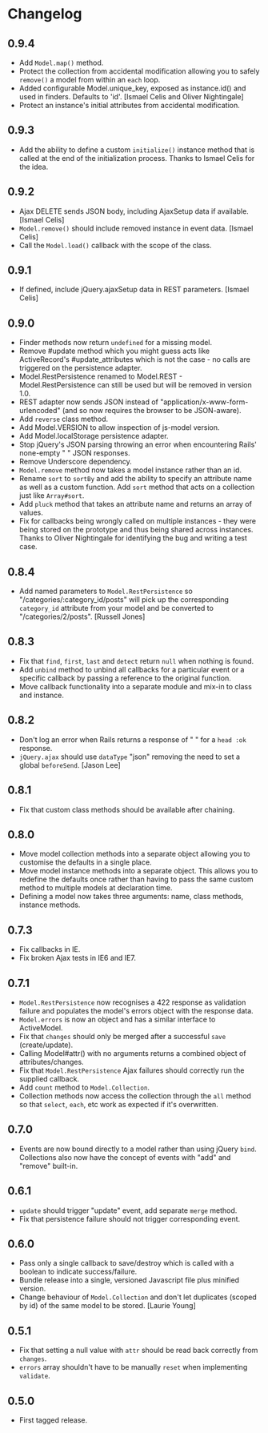# Changelog

## 0.9.4

 * Add `Model.map()` method.
 * Protect the collection from accidental modification allowing you to safely `remove()` a model from within an `each` loop.
 * Added configurable Model.unique_key, exposed as instance.id() and used in finders. Defaults to 'id'. [Ismael Celis and Oliver Nightingale]
 * Protect an instance's initial attributes from accidental modification.

## 0.9.3

* Add the ability to define a custom `initialize()` instance method that is called at the end of the initialization process. Thanks to Ismael Celis for the idea.

## 0.9.2

* Ajax DELETE sends JSON body, including AjaxSetup data if available. [Ismael Celis]
* `Model.remove()` should include removed instance in event data. [Ismael Celis]
* Call the `Model.load()` callback with the scope of the class.

## 0.9.1

* If defined, include jQuery.ajaxSetup data in REST parameters. [Ismael Celis]

## 0.9.0

* Finder methods now return `undefined` for a missing model.
* Remove #update method which you might guess acts like ActiveRecord's #update_attributes which is not the case - no calls are triggered on the persistence adapter.
* Model.RestPersistence renamed to Model.REST - Model.RestPersistence can still be used but will be removed in version 1.0.
* REST adapter now sends JSON instead of "application/x-www-form-urlencoded" (and so now requires the browser to be JSON-aware).
* Add `reverse` class method.
* Add Model.VERSION to allow inspection of js-model version.
* Add Model.localStorage persistence adapter.
* Stop jQuery's JSON parsing throwing an error when encountering Rails' none-empty " " JSON responses.
* Remove Underscore dependency.
* `Model.remove` method now takes a model instance rather than an id.
* Rename `sort` to `sortBy` and add the ability to specify an attribute name as well as a custom function. Add `sort` method that acts on a collection just like `Array#sort`.
* Add `pluck` method that takes an attribute name and returns an array of values.
* Fix for callbacks being wrongly called on multiple instances - they were being stored on the prototype and thus being shared across instances. Thanks to Oliver Nightingale for identifying the bug and writing a test case.

## 0.8.4

* Add named parameters to `Model.RestPersistence` so "/categories/:category_id/posts" will pick up the corresponding `category_id` attribute from your model and be converted to "/categories/2/posts". [Russell Jones]

## 0.8.3

* Fix that `find`, `first`, `last` and `detect` return `null` when nothing is found.
* Add `unbind` method to unbind all callbacks for a particular event or a specific callback by passing a reference to the original function.
* Move callback functionality into a separate module and mix-in to class and instance.

## 0.8.2

* Don't log an error when Rails returns a response of " " for a `head :ok` response.
* `jQuery.ajax` should use `dataType` "json" removing the need to set a global `beforeSend`. [Jason Lee]

## 0.8.1

* Fix that custom class methods should be available after chaining.

## 0.8.0

* Move model collection methods into a separate object allowing you to customise the defaults in a single place.
* Move model instance methods into a separate object. This allows you to redefine the defaults once rather than having to pass the same custom method to multiple models at declaration time.
* Defining a model now takes three arguments: name, class methods, instance methods.

## 0.7.3

* Fix callbacks in IE.
* Fix broken Ajax tests in IE6 and IE7.

## 0.7.1

* `Model.RestPersistence` now recognises a 422 response as validation failure and populates the model's errors object with the response data.
* `Model.errors` is now an object and has a similar interface to ActiveModel.
* Fix that `changes` should only be merged after a successful `save` (create/update).
* Calling Model#attr() with no arguments returns a combined object of attributes/changes.
* Fix that `Model.RestPersistence` Ajax failures should correctly run the supplied callback.
* Add `count` method to `Model.Collection`.
* Collection methods now access the collection through the `all` method so that `select`, `each`, etc work as expected if it's overwritten.

## 0.7.0

* Events are now bound directly to a model rather than using jQuery `bind`. Collections also now have the concept of events with "add" and "remove" built-in.

## 0.6.1

* `update` should trigger "update" event, add separate `merge` method.
* Fix that persistence failure should not trigger corresponding event.

## 0.6.0

* Pass only a single callback to save/destroy which is called with a boolean to indicate success/failure.
* Bundle release into a single, versioned Javascript file plus minified version.
* Change behaviour of `Model.Collection` and don't let duplicates (scoped by id) of the same model to be stored. [Laurie Young]

## 0.5.1

* Fix that setting a null value with `attr` should be read back correctly from `changes`.
* `errors` array shouldn't have to be manually `reset` when implementing `validate`.

## 0.5.0

* First tagged release.
